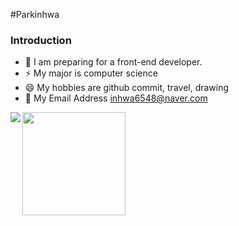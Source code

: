 #Parkinhwa
### Introduction
- 🌱 I am preparing for a front-end developer.
- ⚡ My major is computer science
- 😄 My hobbies are github commit, travel, drawing
- 💬 My Email Address inhwa6548@naver.com

<img align='left' src="http://mazassumnida.wtf/api/v2/generate_badge?boj=inhwa6548">
<img align='left' src="https://github-readme-stats.vercel.app/api?username=parkinhwa" height="165">
